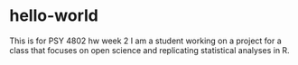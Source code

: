 # hello-world
This is for PSY 4802 hw week 2
I am a student working on a project for a class that focuses on open science and replicating statistical analyses in R. 
